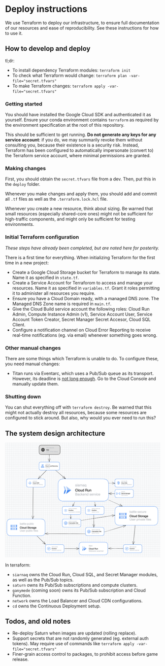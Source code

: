 # Deploy instructions

We use Terraform to deploy our infrastructure, to ensure full documentation of our
resources and ease of reproducibility. See these instructions for how to use it.

## How to develop and deploy

tl;dr:

- To install dependency Terraform modules: `terraform init`
- To check what Terraform would change: `terraform plan -var-file="secret.tfvars"`
- To make Terraform changes: `terraform apply -var-file="secret.tfvars"`

### Getting started

You should have installed the Google Cloud SDK and authenticated it as yourself. Ensure
your conda environment contains `terraform` as required by the environment specification
at the root of this repository.

This should be sufficient to get running. **Do not generate any keys for any service
account**: if you do, we may summarily revoke them without consulting you, because their
existence is a security risk. Instead, Terraform has been configured to automatically
impersonate (convert to) the Terraform service account, where minimal permissions are
granted.

### Making changes

First, you should obtain the `secret.tfvars` file from a dev. Then, put this in the
`deploy` folder.

Whenever you make changes and apply them, you should add and commit all `.tf` files as
well as the `.terraform.lock.hcl` file.

Whenever you create a new resource, think about sizing. Be warned that small resources
(especially shared-core ones) might not be sufficient for high-traffic components, and
might only be sufficient for testing environments.

### Initial Terraform configuration

_These steps have already been completed, but are noted here for posterity._

There is a first time for everything. When initializing Terraform for the first time in
a new project:

- Create a Google Cloud Storage bucket for Terraform to manage its state. Name it as
  specified in `state.tf`.
- Create a Service Account for Terraforom to access and manage your resources. Name it
  as specified in `variables.tf`. Grant it roles permitting it to administer all
  resources you require.
- Ensure you have a Cloud Domain ready, with a managed DNS zone. The Managed DNS Zone
  name is required in `main.tf`.
- Give the Cloud Build service account the following roles: Cloud Run Admin, Compute
  Instance Admin (v1), Service Account User, Service Account Token Creator, Secret
  Manager Secret Accesor, Cloud SQL Client.
- Configure a notification channel on Cloud Error Reporting to receive real-time
  notifications (eg. via email) whenever something goes wrong.

### Other manual changes

There are some things which Terraform is unable to do. To configure these, you need
manual changes:

- Titan runs via Eventarc, which uses a Pub/Sub queue as its transport. However, its
  deadline is [not long enough](https://github.com/battlecode/galaxy/issues/239). Go to
  the Cloud Console and manually update them.

### Shutting down

You can shut everything off with `terraform destroy`. Be warned that this might not
actually destroy all resources, because some resources are configured to stick around.
But also, why would you ever need to run this?

## The system design architecture

![](architecture.png)

In terraform:

- `siarnaq` owns the Cloud Run, Cloud SQL, and Secret Manager modules, as well as the
  Pub/Sub topics.
- `saturn` owns its Pub/Sub subscriptions and compute clusters.
- `ganymede` (coming soon) owns its Pub/Sub subscription and Cloud Function.
- `network` owns the Load Balancer and Cloud CDN configurations.
- `cd` owns the Continuous Deployment setup.

## Todos, and old notes

- Re-deploy Saturn when images are updated (rolling replace).
- Support secrets that are not randomly generated (eg. external auth tokens). May
  require use of commands like `terraform apply -var-file="secret.tfvars"`
- Finer-grain access control to packages, to prohibit access before game release.
